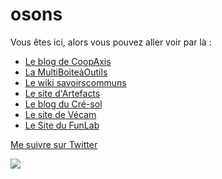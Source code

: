 # osons

Vous êtes ici, alors vous pouvez aller voir par là : 
 - [Le blog de CoopAxis](http://blog.coopaxis.fr/)
 - [La MultiBoiteàOutils](http://www.multibao.org/RomainLalande/Cre-sol/)
 - [Le wiki savoirscommuns](http://savoirscommuns.comptoir.net/)
 - [Le site d'Artefacts](http://artefacts.coop/)
 - [Le blog du Cré-sol](http://blog.cresol.fr/)
 - [Le site de Vécam](http://vecam.org/)
 - [Le Site du FunLab](http://funlab.fr/)
 
[Me suivre sur Twitter](https://twitter.com/romain_lalande)

![](http://villes.bienscommuns.org/ext/nuage_sept.png=638x524)


